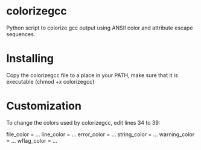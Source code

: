 colorizegcc
===========

Python script to colorize gcc output using ANSII color and attribute escape sequences.

Installing
==========

Copy the colorizegcc file to a place in your PATH, make sure that it is executable (chmod +x colorizegcc)

Customization
=============

To change the colors used by colorizegcc, edit lines 34 to 39:

  file_color = ...
  line_color = ...
  error_color = ...
  string_color = ...
  warning_color = ...
  wflag_color = ...








